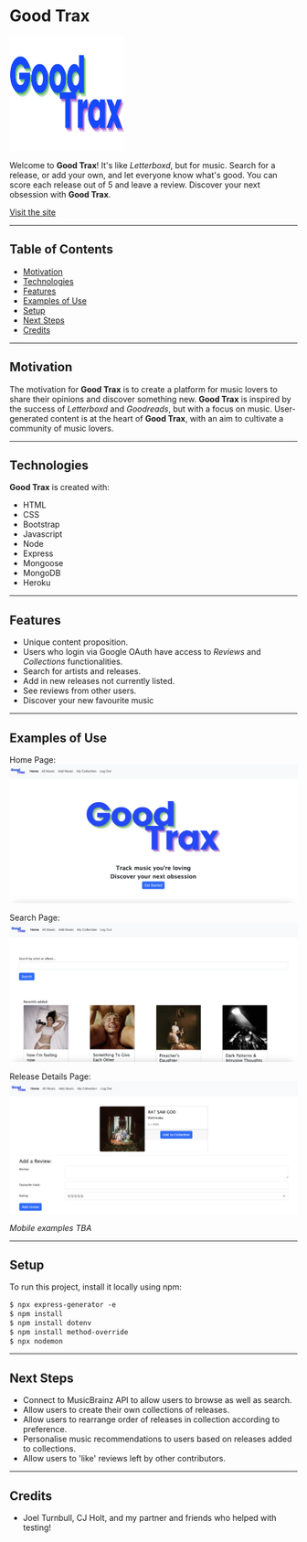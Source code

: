 # Good Trax

<img src="https://raw.githubusercontent.com/laurengcoding/good-trax/a9072da726fe1ee9d340bac39224af8d87930b07/public/images/good-trax-logo-nav.svg" alt="Good Trax Logo" width="200" height="200">

Welcome to **Good Trax**! It's like *Letterboxd*, but for music. Search for a release, or add your own, and let everyone know what's good. You can score each release out of 5 and leave a review. Discover your next obsession with **Good Trax**.

[Visit the site](https://good-trax-3e5912aabeb2.herokuapp.com/)

---

## Table of Contents
* [Motivation](#motivation)
* [Technologies](#technologies)
* [Features](#features)
* [Examples of Use](#examples-of-use)
* [Setup](#setup)
* [Next Steps](#next-steps)
* [Credits](#credits)

---

## Motivation
The motivation for **Good Trax** is to create a platform for music lovers to share their opinions and discover something new. **Good Trax** is inspired by the success of *Letterboxd* and *Goodreads*, but with a focus on music. User-generated content is at the heart of **Good Trax**, with an aim to cultivate a community of music lovers.

---

## Technologies
**Good Trax** is created with:
* HTML
* CSS
* Bootstrap
* Javascript
* Node
* Express
* Mongoose
* MongoDB
* Heroku

---

## Features
* Unique content proposition.
* Users who login via Google OAuth have access to *Reviews* and *Collections* functionalities.
* Search for artists and releases.
* Add in new releases not currently listed.
* See reviews from other users.
* Discover your new favourite music

---

## Examples of Use
Home Page:
<img src="https://github.com/laurengcoding/good-trax/blob/main/public/images/gt-landing-page.png?raw=true" alt="Good Trax Home Page">

Search Page:
<img src="https://github.com/laurengcoding/good-trax/blob/main/public/images/search-page.png?raw=true" alt="Search Page">

Release Details Page:
<img src="https://github.com/laurengcoding/good-trax/blob/main/public/images/release-details-page.png?raw=true" alt="Release Details Page">

*Mobile examples TBA*

---

## Setup
To run this project, install it locally using npm:
```
$ npx express-generator -e
$ npm install
$ npm install dotenv
$ npm install method-override
$ npx nodemon
```

---

## Next Steps
* Connect to MusicBrainz API to allow users to browse as well as search.
* Allow users to create their own collections of releases.
* Allow users to rearrange order of releases in collection according to preference.
* Personalise music recommendations to users based on releases added to collections.
* Allow users to 'like' reviews left by other contributors.

---

## Credits
* Joel Turnbull, CJ Holt, and my partner and friends who helped with testing!